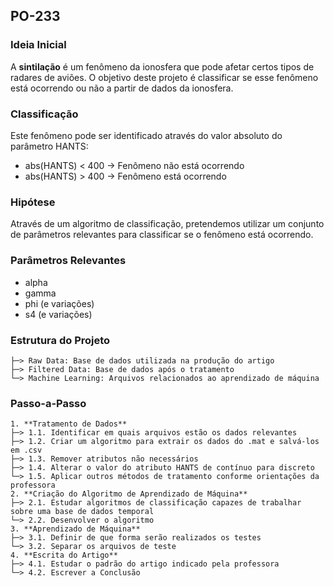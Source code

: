 ## PO-233

### Ideia Inicial
A **sintilação** é um fenômeno da ionosfera que pode afetar certos tipos de radares de aviões. O objetivo deste projeto é classificar se esse fenômeno está ocorrendo ou não a partir de dados da ionosfera.

### Classificação
Este fenômeno pode ser identificado através do valor absoluto do parâmetro HANTS:
- abs(HANTS) < 400 → Fenômeno não está ocorrendo
- abs(HANTS) > 400 → Fenômeno está ocorrendo

### Hipótese
Através de um algoritmo de classificação, pretendemos utilizar um conjunto de parâmetros relevantes para classificar se o fenômeno está ocorrendo.

### Parâmetros Relevantes
- alpha
- gamma
- phi (e variações)
- s4 (e variações)

### Estrutura do Projeto
```
├─> Raw Data: Base de dados utilizada na produção do artigo
├─> Filtered Data: Base de dados após o tratamento
└─> Machine Learning: Arquivos relacionados ao aprendizado de máquina
```

### Passo-a-Passo
```
1. **Tratamento de Dados**
├─> 1.1. Identificar em quais arquivos estão os dados relevantes
├─> 1.2. Criar um algoritmo para extrair os dados do .mat e salvá-los em .csv
├─> 1.3. Remover atributos não necessários
├─> 1.4. Alterar o valor do atributo HANTS de contínuo para discreto 
└─> 1.5. Aplicar outros métodos de tratamento conforme orientações da professora
2. **Criação do Algoritmo de Aprendizado de Máquina**
├─> 2.1. Estudar algoritmos de classificação capazes de trabalhar sobre uma base de dados temporal
└─> 2.2. Desenvolver o algoritmo
3. **Aprendizado de Máquina**
├─> 3.1. Definir de que forma serão realizados os testes
└─> 3.2. Separar os arquivos de teste
4. **Escrita do Artigo**
├─> 4.1. Estudar o padrão do artigo indicado pela professora
└─> 4.2. Escrever a Conclusão
```